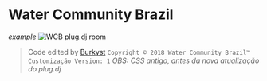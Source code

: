 # Water Community Brazil

*example*
![WCB plug.dj room](https://imgur.com/wSg5EUm.jpg)
> Code edited by [Burkyst](https://plug.dj/@/burkyst)
```Copyright © 2018 Water Community Brazil™ Customização Version: 1```
*OBS: CSS antigo, antes da nova atualização do plug.dj*

